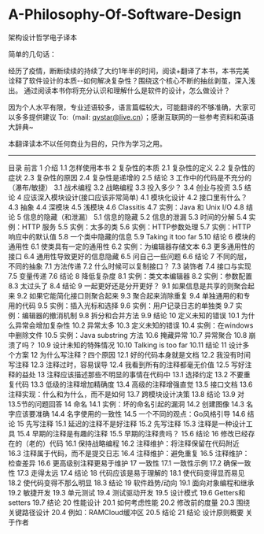 # A-Philosophy-Of-Software-Design
架构设计哲学电子译本

简单的几句话：

经历了疫情，断断续续的持续了大约1年半的时间，阅读+翻译了本书，本书完美诠释了软件设计的本质--如何解决复杂性？围绕这个核心不断的抽丝剥茧，深入浅出。
通过阅读本书你将充分认识和理解什么是软件的设计，怎么做设计？

因为个人水平有限，专业述语较多，语言篇幅较大，可能翻译的不够准确，大家可以多多提供建议 To:（mail: qystar@live.cn）；感谢互联网的一些参考资料和英语大辞典~

本翻译读本不以任何商业为目的，只作为学习之用。


------------------------------------------------------------------------------------------------------------------------------------
目录 
前言
1	介绍
	1.1	怎样使用本书
2	复杂性的本质
	2.1	复杂性的定义
	2.2	复杂性的症状
	2.3	复杂性的原因
	2.4	复杂性是递增的
	2.5	结论
3	工作中的代码是不充分的（瀑布/敏捷）
	3.1	战术编程
	3.2	战略编程
	3.3	投入多少？
	3.4	创业与投资
	3.5	结论
4	应该深入模块设计(接口应该非常简单)
	4.1	模块化设计
	4.2	接口里有什么？
	4.3	抽象
	4.4	深模块
	4.5	浅模块
	4.6	Classitis
	4.7	实例：Java 和 Unix I/O
	4.8	结论
5	信息的隐藏（和泄漏）
	5.1	信息的隐藏
	5.2	信息的泄漏
	5.3	时间的分解
	5.4	实例：HTTP 服务
	5.5	实例：太多的类
	5.6	实例：HTTP参数处理
	5.7	实例：HTTP响应中的默认值
	5.8	一个类中隐藏的信息
	5.9	Taking it too far
	5.10	结论
6	模块的通用性
	6.1	使类具有一定的通用性
	6.2	实例：为编辑器存储文本
	6.3	更多通用性的接口
	6.4	通用性导致更好的信息隐藏
	6.5	问自己一些问题
	6.6	结论
7	不同的层，不同的抽象
	7.1	方法传递
	7.2	什么时候可以复制接口？
	7.3	装饰者
	7.4	接口与实现
	7.5	变量传递
	7.6	结论
8	降低复杂度
	8.1	实例：类文本编辑器
	8.2	实例：参数配置
	8.3	太过头了
	8.4	结论
9	一起更好还是分开更好？
	9.1	如果信息是共享的则聚合起来
	9.2	如果它能简化接口则聚合起来
	9.3	聚合起来消除重复
	9.4	单独通用的和专用的代码
	9.5	实例：插入光标和选择
	9.6	实例：用户记录日志的单独类
	9.7	实例：编辑器的撤消机制
	9.8	拆分和合并方法
	9.9	结论
10	定义未知的错误
	10.1	为什么异常会增加复杂性
	10.2	异常太多
	10.3	定义未知的错误
	10.4	实例：在windows中删除文件
	10.5	实例：Java substring 方法
	10.6	掩藏异常
	10.7	异常聚合
	10.8	崩溃了吗？
	10.9	设计未知的特殊情况
	10.10	Talking is too far
	10.11	结论
11	设计多个方案
12	为什么写注释？四个原因
	12.1	好的代码本身就是文档
	12.2	我没有时间写注释
	12.3	注释过时，容易误导
	12.4	我看到所有的注释都毫无价值
	12.5	写好注释的益处
13	注释应该描述那些不明显的事情在代码中
	13.1	选择约定
	13.2	不要重复代码
	13.3	低级的注释增加精确度
	13.4	高级的注释增强直觉
	13.5	接口文档
	13.6	注释实现：什么和为什么，而不是如何
	13.7	跨模块设计决策
	13.8	结论
	13.9	对13.5节的问题回答
14	命名
	14.1	实例：坏的命名引起的漏洞
	14.2	创建图像
	14.3	名字应该要准确
	14.4	名字使用的一致性
	14.5	一个不同的观点：Go风格引导
	14.6	结论
15	先写注释
	15.1	延迟的注释不是好注释
	15.2	先写注释
	15.3	注释是一种设计工具
	15.4	早期的注释是有趣的注释
	15.5	早期的注释贵吗？
	15.6	结论
16	修改已经存在的（老的）代码
	16.1	保持战略编程
	16.2	注释维护：将注释保留在代码附近  
	16.3	注释属于代码，而不是提交日志
	16.4	注释维护：避免重复
	16.5	注释维护：检查差异
	16.6	更高级别注释更易于维护
17	一致性
	17.1	一致性示例
	17.2	确保一致性
	17.3	走得太远
	17.4	结论
18	代码应该是易于理解的
	18.1	使代码变得显而易见
	18.2	使代码变得不那么明显 
	18.3	结论
19	软件趋势/动向
	19.1	面向对象编程和继承
	19.2	敏捷开发
	19.3	单元测试
	19.4	测试驱动开发
	19.5	设计模式
	19.6	Getters和setters
	19.7	结论
20	性能设计
	20.1	如何考虑性能
	20.2	修改前的度量
	20.3	围绕关键路径设计
	20.4	例如：RAMCloud缓冲区
	20.5	结论
21	结论
设计原则概要
关于作者



